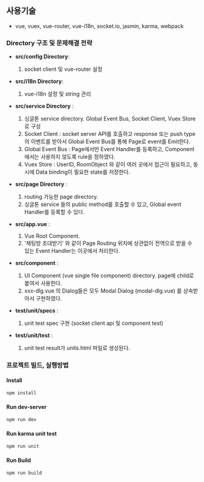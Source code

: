 ## 사용기술

- vue, vuex, vue-router, vue-i18n, socket.io, jasmin, karma, webpack


### Directory 구조 및 문제해결 전략

* **src/config Directory**: 
    1) socket client 및 vue-router 설정
    
* **src/i18n Directory**: 
    1) vue-i18n 설정 및 string 관리
    
* **src/service Directory** : 
    1) 싱글톤 service directory. Global Event Bus, Socket Client, Vuex Store 로 구성
    2) Socket Client : socket server API를 호출하고 response 또는 push type의 이벤트를 받아서 Global Event Bus를 통해 Page로 event를 Emit한다.
    3) Global Event Bus : Page에서만 Event Handler를 등록하고, Component에서는 사용하지 않도록 rule을 정하였다. 
    4) Vuex Store : UserID, RoomObject 와 같이 여러 곳에서 접근이 필요하고, 동시에 Data binding이 필요한 state를 저장한다.
    
* **src/page Directory** : 
    1) routing 가능한 page directory. 
    2) 싱글톤 service 들의 public method를 호출할 수 있고, Global event Handler를 등록할 수 있다.

* **src/app.vue** :
    1) Vue Root Component. 
    2) '채팅방 초대받기' 와 같이 Page Routing 위치에 상관없이 전역으로 받을 수 있는 Event Handler는 이곳에서 처리한다.

* **src/component** : 
    1) UI Component (vue single file component) directory. page에 child로 붙여서 사용한다.
    2) xxx-dlg.vue 의 Dialog들은 모두 Modal Dialog (modal-dlg.vue) 를 상속받아서 구현하였다.

* **test/unit/specs** :
    1) unit test spec 구현 (socket client api 및 component test)

* **test/unit/test** :
    1) unit test result가 units.html 파일로 생성된다.


### 프로젝트 빌드, 실행방법

#### Install
```sh
npm install
```

#### Run dev-server
```sh
npm run dev
```

#### Run karma unit test
```sh
npm run unit
```

#### Run Build
```sh
npm run build
```